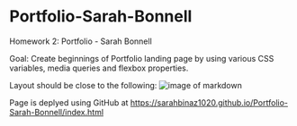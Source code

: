 # Portfolio-Sarah-Bonnell

Homework 2: Portfolio - Sarah Bonnell

Goal: Create beginnings of Portfolio landing page by using various CSS variables, media queries and flexbox properties.

Layout should be close to the following: ![image of markdown](images/02-advanced-css-homework-demo.gif)


Page is deplyed using GitHub at https://sarahbinaz1020.github.io/Portfolio-Sarah-Bonnell/index.html



